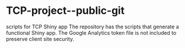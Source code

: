 # TCP-project--public-git
scripts for TCP Shiny app
The repository has the scripts that generate a functional Shiny app.   The Google Analytics token file is not included to preserve client site security.
